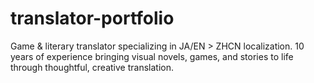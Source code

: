 # translator-portfolio
Game &amp; literary translator specializing in JA/EN > ZHCN localization. 10 years of experience bringing visual novels, games, and stories to life through thoughtful, creative translation.
